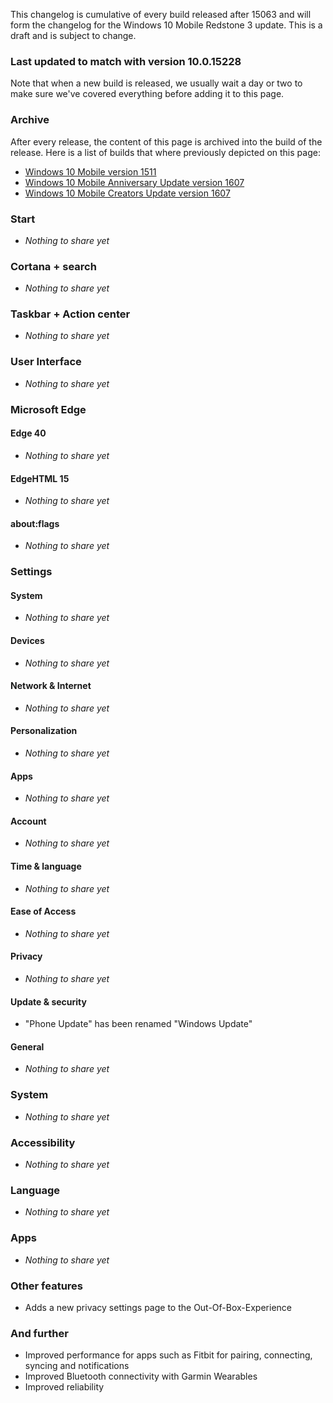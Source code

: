 This changelog is cumulative of every build released after 15063 and will form the changelog for the Windows 10 Mobile Redstone 3 update. This is a draft and is subject to change.

### Last updated to match with version 10.0.15228
Note that when a new build is released, we usually wait a day or two to make sure we've covered everything before adding it to this page.

### Archive
After every release, the content of this page is archived into the build of the release. Here is a list of builds that where previously depicted on this page:

- [Windows 10 Mobile version 1511](http://changewindows.org/build/10586/mobile)
- [Windows 10 Mobile Anniversary Update version 1607](http://changewindows.org/build/14393/mobile)
- [Windows 10 Mobile Creators Update version 1607](http://changewindows.org/build/15063/mobile)

### Start
- _Nothing to share yet_

### Cortana + search
- _Nothing to share yet_

### Taskbar + Action center
- _Nothing to share yet_

### User Interface
- _Nothing to share yet_

### Microsoft Edge
#### Edge 40
- _Nothing to share yet_

#### EdgeHTML 15
- _Nothing to share yet_

#### about:flags
- _Nothing to share yet_

### Settings
#### System
- _Nothing to share yet_

#### Devices
- _Nothing to share yet_

#### Network & Internet
- _Nothing to share yet_

#### Personalization
- _Nothing to share yet_

#### Apps
- _Nothing to share yet_

#### Account
- _Nothing to share yet_

#### Time & language
- _Nothing to share yet_

#### Ease of Access
- _Nothing to share yet_

#### Privacy
- _Nothing to share yet_

#### Update & security
- "Phone Update" has been renamed "Windows Update"

#### General
- _Nothing to share yet_

### System
- _Nothing to share yet_

### Accessibility
- _Nothing to share yet_

### Language
- _Nothing to share yet_

### Apps
- _Nothing to share yet_

### Other features
- Adds a new privacy settings page to the Out-Of-Box-Experience

### And further
- Improved performance for apps such as Fitbit for pairing, connecting, syncing and notifications
- Improved Bluetooth connectivity with Garmin Wearables
- Improved reliability